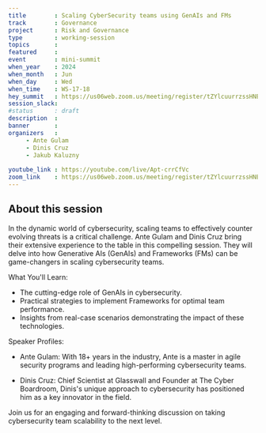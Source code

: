 ```yaml
---
title        : Scaling CyberSecurity teams using GenAIs and FMs
track        : Governance
project      : Risk and Governance
type         : working-session
topics       :
featured     :
event        : mini-summit
when_year    : 2024
when_month   : Jun
when_day     : Wed
when_time    : WS-17-18
hey_summit   : https://us06web.zoom.us/meeting/register/tZYlcuurrzssHNE2QomRAcQsfkx_1OtyjBHp
session_slack:
#status      : draft
description  :
banner       : 
organizers   :
     - Ante Gulam
     - Dinis Cruz
     - Jakub Kaluzny
     
youtube_link : https://youtube.com/live/Apt-crrCfVc
zoom_link    : https://us06web.zoom.us/meeting/register/tZYlcuurrzssHNE2QomRAcQsfkx_1OtyjBHp
---
```


## About this session
In the dynamic world of cybersecurity, scaling teams to effectively counter evolving threats is a critical challenge. Ante Gulam and Dinis Cruz bring their extensive experience to the table in this compelling session. They will delve into how Generative AIs (GenAIs) and Frameworks (FMs) can be game-changers in scaling cybersecurity teams.

What You'll Learn:
- The cutting-edge role of GenAIs in cybersecurity.
- Practical strategies to implement Frameworks for optimal team performance.
- Insights from real-case scenarios demonstrating the impact of these technologies.

Speaker Profiles:
- Ante Gulam: With 18+ years in the industry, Ante is a master in agile security programs and leading high-performing cybersecurity teams.

- Dinis Cruz: Chief Scientist at Glasswall and Founder at The Cyber Boardroom, Dinis's unique approach to cybersecurity has positioned him as a key innovator in the field.

Join us for an engaging and forward-thinking discussion on taking cybersecurity team scalability to the next level.
